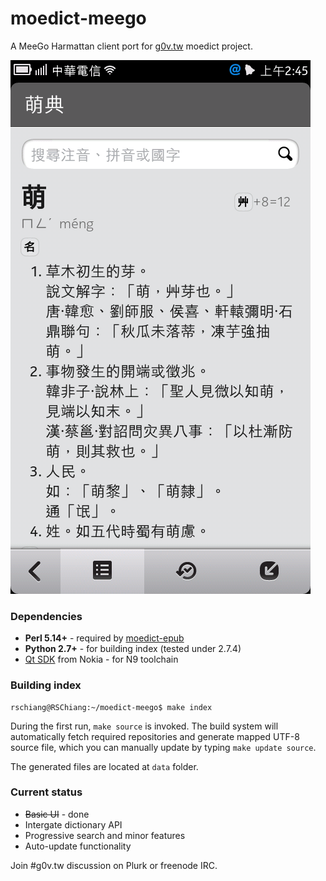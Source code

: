 moedict-meego
=============
A MeeGo Harmattan client port for [g0v.tw](http://dev.g0v.tw) moedict project.

![Screenshot of MoeDict MeeGo client on Nokia N9](docs/res/moedict-meego.png)

### Dependencies
* **Perl 5.14+** - required by [moedict-epub](https://github.com/g0v/moedict-epub)
* **Python 2.7+** - for building index (tested under 2.7.4)
* [Qt SDK](http://www.developer.nokia.com/Develop/Qt/Tools/) from Nokia - for N9 toolchain

### Building index

```
rschiang@RSChiang:~/moedict-meego$ make index
```
During the first run, `make source` is invoked. The build system will automatically fetch required 
repositories and generate mapped UTF-8 source file, which you can manually update by typing 
`make update source`.

The generated files are located at `data` folder.

### Current status

* <s>Basic UI</s> - done
* Intergate dictionary API
* Progressive search and minor features
* Auto-update functionality

Join #g0v.tw discussion on Plurk or freenode IRC.
